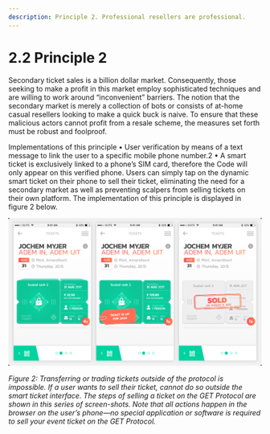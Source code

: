 ```yaml
---
description: Principle 2. Professional resellers are professional.
---
```


# 2.2 Principle 2

Secondary ticket sales is a billion dollar market. Consequently, those seeking to make a profit in this market employ sophisticated techniques and are willing to work around “inconvenient” barriers. The notion that the secondary market is merely a collection of bots or consists of at-home casual resellers looking to make a quick buck is naive. To ensure that these malicious actors cannot profit from a resale scheme, the measures set forth must be robust and foolproof.

Implementations of this principle • User verification by means of a text message to link the user to a specific mobile phone number.2 • A smart ticket is exclusively linked to a phone’s SIM card, therefore the Code will only appear on this verified phone. Users can simply tap on the dynamic smart ticket on their phone to sell their ticket, eliminating the need for a secondary market as well as preventing scalpers from selling tickets on their own platform. The implementation of this principle is displayed in figure 2 below.

![](../.gitbook/assets/image%20%282%29.png)

_Figure 2: Transferring or trading tickets outside of the protocol is impossible. If a user wants to sell their ticket, cannot do so outside the smart ticket interface. The steps of selling a ticket on the GET Protocol are shown in this series of screen-shots. Note that all actions happen in the browser on the user’s phone—no special application or software is required to sell your event ticket on the GET Protocol._

